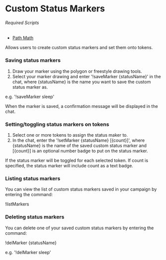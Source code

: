 # Custom Status Markers

###### Required Scripts
* [Path Math](https://github.com/Roll20/roll20-api-scripts/tree/master/PathMath)

Allows users to create custom status markers and set them onto tokens.

### Saving status markers

1) Draw your marker using the polygon or freestyle drawing tools.
2) Select your marker drawing and enter '!saveMarker {statusName}' in the
chat, where {statusName} is the name you want to save the custom status marker
as.

e.g. '!saveMarker sleep'

When the marker is saved, a confirmation message will be displayed in the chat.

### Setting/toggling status markers on tokens

1) Select one or more tokens to assign the status maker to.
2) In the chat, enter the '!setMarker {statusName} [{count}]',
where {statusName} is the name of the saved custom status marker and [{count}]
is an optional number badge to put on the status marker.

If the status marker will be toggled for each selected token. If count is
specified, the status marker will include count as a text badge.

### Listing status markers

You can view the list of custom status markers saved in your campaign
by entering the command:

!listMarkers

### Deleting status markers

You can delete one of your saved custom status markers by entering the command:

!delMarker {statusName}

e.g. '!delMarker sleep'
